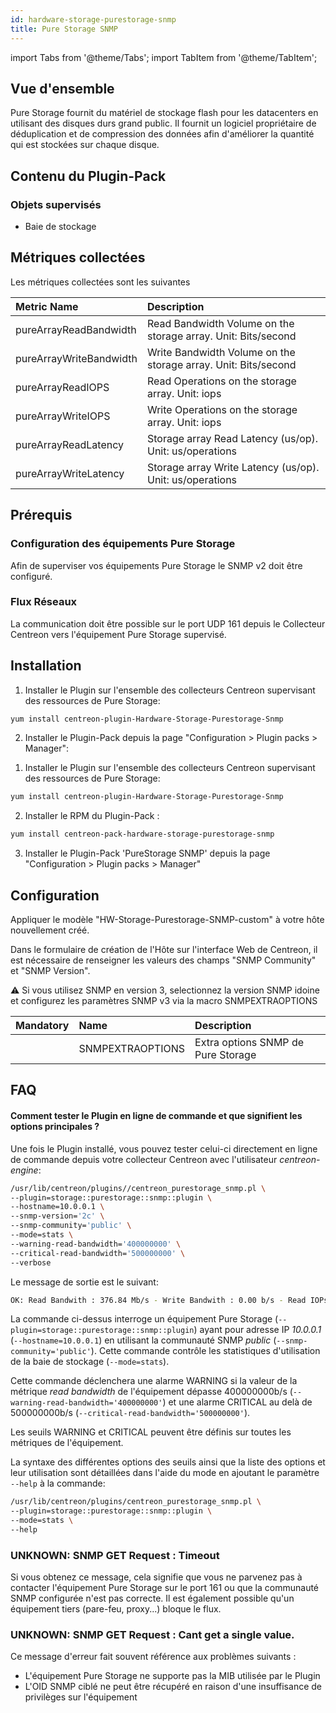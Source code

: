 ```yaml
---
id: hardware-storage-purestorage-snmp
title: Pure Storage SNMP
---
```

import Tabs from '@theme/Tabs';
import TabItem from '@theme/TabItem';


## Vue d'ensemble

Pure Storage fournit du matériel de stockage flash pour les datacenters en utilisant des disques durs grand public.
Il fournit un logiciel propriétaire de déduplication et de compression des données afin d'améliorer la quantité qui est stockées sur chaque disque.

## Contenu du Plugin-Pack

### Objets supervisés

* Baie de stockage

## Métriques collectées

Les métriques collectées sont les suivantes

<Tabs groupId="operating-systems">
<TabItem value="Stats" label="Stats">

| Metric Name              | Description                                                     |
| :----------------------- | :-------------------------------------------------------------- |
| pureArrayReadBandwidth   | Read Bandwidth Volume on the storage array. Unit: Bits/second   |
| pureArrayWriteBandwidth  | Write Bandwidth Volume on the storage array. Unit: Bits/second  |
| pureArrayReadIOPS        | Read Operations on the storage array. Unit: iops                |
| pureArrayWriteIOPS       | Write Operations on the storage array. Unit: iops               |
| pureArrayReadLatency     | Storage array Read Latency (us/op). Unit: us/operations         |
| pureArrayWriteLatency    | Storage array Write Latency (us/op). Unit: us/operations        |

</TabItem>
</Tabs>

## Prérequis

### Configuration des équipements Pure Storage

Afin de superviser vos équipements Pure Storage le SNMP v2 doit être configuré.

### Flux Réseaux

La communication doit être possible sur le port UDP 161 depuis le Collecteur Centreon vers l'équipement Pure Storage supervisé.

## Installation

<Tabs groupId="operating-systems">
<TabItem value="online" label="Online License">

1. Installer le Plugin sur l'ensemble des collecteurs Centreon supervisant des ressources de Pure Storage:

```bash
yum install centreon-plugin-Hardware-Storage-Purestorage-Snmp
```

2. Installer le Plugin-Pack depuis la page "Configuration > Plugin packs > Manager":

</TabItem>
<TabItem value="offline" label="Offline License">

1. Installer le Plugin sur l'ensemble des collecteurs Centreon supervisant des ressources de Pure Storage:

```bash
yum install centreon-plugin-Hardware-Storage-Purestorage-Snmp
```

2. Installer le RPM du Plugin-Pack :

```bash
yum install centreon-pack-hardware-storage-purestorage-snmp
```

3. Installer le Plugin-Pack 'PureStorage SNMP' depuis la page "Configuration > Plugin packs > Manager"

</TabItem>
</Tabs>

## Configuration

Appliquer le modèle "HW-Storage-Purestorage-SNMP-custom" à votre hôte nouvellement créé.

Dans le formulaire de création de l'Hôte sur l'interface Web de Centreon, il est nécessaire de renseigner les valeurs des champs "SNMP Community" et "SNMP Version".

:warning: Si vous utilisez SNMP en version 3, selectionnez la version SNMP idoine et configurez les paramètres SNMP v3 via la macro SNMPEXTRAOPTIONS

| Mandatory | Name             | Description                        |
| :-------- | :--------------- | :--------------------------------- |
|           | SNMPEXTRAOPTIONS | Extra options SNMP de Pure Storage |

## FAQ

#### Comment tester le Plugin en ligne de commande et que signifient les options principales ?

Une fois le Plugin installé, vous pouvez tester celui-ci directement en ligne de commande depuis votre collecteur Centreon avec l'utilisateur *centreon-engine*:

```bash
/usr/lib/centreon/plugins//centreon_purestorage_snmp.pl \
--plugin=storage::purestorage::snmp::plugin \
--hostname=10.0.0.1 \
--snmp-version='2c' \
--snmp-community='public' \
--mode=stats \
--warning-read-bandwidth='400000000' \
--critical-read-bandwidth='500000000' \
--verbose
```

Le message de sortie est le suivant:

```bash
OK: Read Bandwith : 376.84 Mb/s - Write Bandwith : 0.00 b/s - Read IOPs : 3871 - Write IOPs : 0 - Read Latency : 197 us/op - Write Latency : 0 us/op | 'read_bandwidth'=376843408.00b/s;;;0; 'write_bandwidth'=0.00b/s;;;0; 'read_iops'=3871iops;;;0; 'write_iops'=0iops;;;0; 'read_latency'=197us/op;;;0; 'write_latency'=0us/op;;;0;
```

La commande ci-dessus interroge un équipement Pure Storage (```--plugin=storage::purestorage::snmp::plugin```) ayant pour adresse IP *10.0.0.1* (```--hostname=10.0.0.1```) en utilisant la communauté SNMP *public* (```--snmp-community='public'```).
Cette commande contrôle les statistiques d'utilisation de la baie de stockage (```--mode=stats```).

Cette commande déclenchera une alarme WARNING si la valeur de la métrique *read bandwidth* de l'équipement dépasse 400000000b/s (```--warning-read-bandwidth='400000000'```) et une alarme CRITICAL au delà de 500000000b/s (```--critical-read-bandwidth='500000000'```).

Les seuils WARNING et CRITICAL peuvent être définis sur toutes les métriques de l'équipement.

La syntaxe des différentes options des seuils ainsi que la liste des options et leur utilisation sont détaillées dans l'aide du mode en ajoutant le paramètre ```--help``` à la commande:

```bash
/usr/lib/centreon/plugins/centreon_purestorage_snmp.pl \
--plugin=storage::purestorage::snmp::plugin \
--mode=stats \
--help
```

### UNKNOWN: SNMP GET Request : Timeout

Si vous obtenez ce message, cela signifie que vous ne parvenez pas à contacter l'équipement Pure Storage sur le port 161 ou que la communauté SNMP configurée n'est pas correcte. Il est également possible qu'un équipement tiers (pare-feu, proxy...) bloque le flux.

### UNKNOWN: SNMP GET Request : Cant get a single value.

Ce message d'erreur fait souvent référence aux problèmes suivants :
* L'équipement Pure Storage ne supporte pas la MIB utilisée par le Plugin
* L'OID SNMP ciblé ne peut être récupéré en raison d'une insuffisance de privilèges sur l'équipement
